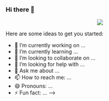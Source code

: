 ### Hi there 👋

<div id="header" align="center">
  <img src="[https://giphy.com/stickers/shecodesio-computer-javascript-shecodes-M4NykXxUE0HAcK7UJ6](https://giphy.com/stickers/shecodesio-computer-javascript-shecodes-M4NykXxUE0HAcK7UJ6)](https://media.giphy.com/media/M4NykXxUE0HAcK7UJ6/giphy.gif)"/>
</div>

Here are some ideas to get you started:

- 🔭 I’m currently working on ...
- 🌱 I’m currently learning ...
- 👯 I’m looking to collaborate on ...
- 🤔 I’m looking for help with ...
- 💬 Ask me about ...
- 📫 How to reach me: ...
- 😄 Pronouns: ...
- ⚡ Fun fact: ...
-->
